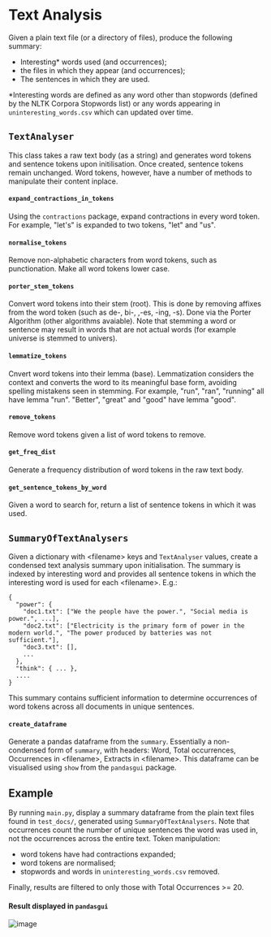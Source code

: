# Text Analysis

Given a plain text file (or a directory of files), produce the following summary: 
* Interesting\* words used (and occurrences);
* the files in which they appear (and occurrences);
* The sentences in which they are used.

\*Interesting words are defined as any word other than stopwords (defined by the NLTK Corpora Stopwords list) or any words appearing in `uninteresting_words.csv` which can updated over time.

## `TextAnalyser`

This class takes a raw text body (as a string) and generates word tokens and sentence tokens upon initilisation. Once created, sentence tokens remain unchanged. Word tokens, however, have a number of methods to manipulate their content inplace. 

#### `expand_contractions_in_tokens`

Using the `contractions` package, expand contractions in every word token. For example, "let's" is expanded to two tokens, "let" and "us".

#### `normalise_tokens`

Remove non-alphabetic characters from word tokens, such as punctionation. Make all word tokens lower case.

#### `porter_stem_tokens`

Convert word tokens into their stem (root). This is done by removing affixes from the word token (such as de-, bi-, ,-es, -ing, -s). Done via the Porter Algorithm (other algorithms avaiable). 
Note that stemming a word or sentence may result in words that are not actual words (for example universe is stemmed to univers).

#### `lemmatize_tokens`

Cnvert word tokens into their lemma (base). Lemmatization considers the context and converts the word to its meaningful base form, avoiding spelling mistakens seen in stemming. For example, "run", "ran", "running" all have lemma "run". "Better", "great" and "good" have lemma "good".

#### `remove_tokens`

Remove word tokens given a list of word tokens to remove.

#### `get_freq_dist`

Generate a frequency distribution of word tokens in the raw text body.

#### `get_sentence_tokens_by_word`

Given a word to search for, return a list of sentence tokens in which it was used.

## `SummaryOfTextAnalysers`

Given a dictionary with \<filename\> keys and `TextAnalyser` values, create a condensed text analysis summary upon initialisation. 
The summary is indexed by interesting word and provides all sentence tokens in which the interesting word is used for each \<filename\>. E.g.:

```
{
  "power": {
    "doc1.txt": ["We the people have the power.", "Social media is power.", ...],
    "doc2.txt": ["Electricity is the primary form of power in the modern world.", "The power produced by batteries was not sufficient."],
    "doc3.txt": [],
    ...
  },
  "think": { ... },
  ....
}
```
This summary contains sufficient information to determine occurrences of word tokens across all documents in unique sentences.

#### `create_dataframe`

Generate a pandas dataframe from the `summary`. Essentially a non-condensed form of `summary`, with headers: Word, Total occurrences, Occurrences in \<filename\>, Extracts in \<filename\>.
This dataframe can be visualised using `show` from the `pandasgui` package.

## Example

By running `main.py`, display a summary dataframe from the plain text files found in `test_docs/`, generated using `SummaryOfTextAnalysers`. Note that occurrences count the number of unique sentences the word was used in, not the occurrences across the entire text.
Token manipulation:
* word tokens have had contractions expanded;
* word tokens are normalised;
* stopwords and words in `uninteresting_words.csv` removed.

Finally, results are filtered to only those with Total Occurrences >= 20.

#### Result displayed in `pandasgui`

![image](https://user-images.githubusercontent.com/44169061/133929406-8be4ec3d-86ac-49fd-b3d4-90c101d02418.png)


  
